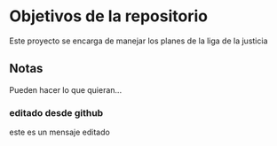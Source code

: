 # Objetivos de la repositorio

Este proyecto se encarga de manejar los planes de la liga de la justicia


## Notas
Pueden hacer lo que quieran...


### editado desde github
este es un mensaje editado
